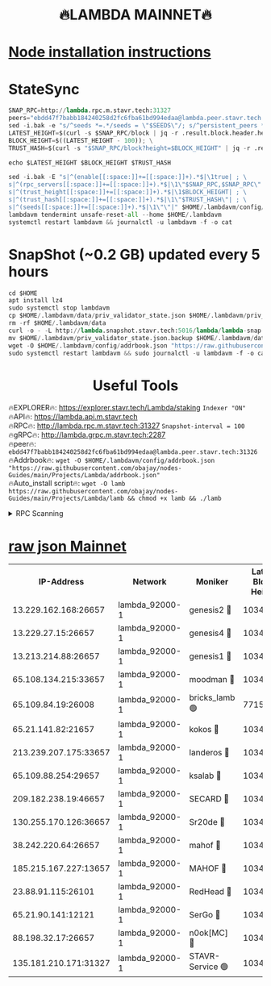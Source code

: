 <h1 align="center"> 🔥LAMBDA MAINNET🔥</h1>


[Node installation instructions](https://github.com/obajay/nodes-Guides/tree/main/Projects/Lambda)
=


# StateSync
```python
SNAP_RPC=http://lambda.rpc.m.stavr.tech:31327
peers="ebdd47f7babb184240258d2fc6fba61bd994edaa@lambda.peer.stavr.tech:31326" 
sed -i.bak -e "s/^seeds *=.*/seeds = \"$SEEDS\"/; s/^persistent_peers *=.*/persistent_peers = \"$PEERS\"/" $HOME/.lambdavm/config/config.toml
LATEST_HEIGHT=$(curl -s $SNAP_RPC/block | jq -r .result.block.header.height); \
BLOCK_HEIGHT=$((LATEST_HEIGHT - 100)); \
TRUST_HASH=$(curl -s "$SNAP_RPC/block?height=$BLOCK_HEIGHT" | jq -r .result.block_id.hash)

echo $LATEST_HEIGHT $BLOCK_HEIGHT $TRUST_HASH

sed -i.bak -E "s|^(enable[[:space:]]+=[[:space:]]+).*$|\1true| ; \
s|^(rpc_servers[[:space:]]+=[[:space:]]+).*$|\1\"$SNAP_RPC,$SNAP_RPC\"| ; \
s|^(trust_height[[:space:]]+=[[:space:]]+).*$|\1$BLOCK_HEIGHT| ; \
s|^(trust_hash[[:space:]]+=[[:space:]]+).*$|\1\"$TRUST_HASH\"| ; \
s|^(seeds[[:space:]]+=[[:space:]]+).*$|\1\"\"|" $HOME/.lambdavm/config/config.toml
lambdavm tendermint unsafe-reset-all --home $HOME/.lambdavm
systemctl restart lambdavm && journalctl -u lambdavm -f -o cat

```
# SnapShot (~0.2 GB) updated every 5 hours
```python
cd $HOME
apt install lz4
sudo systemctl stop lambdavm
cp $HOME/.lambdavm/data/priv_validator_state.json $HOME/.lambdavm/priv_validator_state.json.backup
rm -rf $HOME/.lambdavm/data
curl -o - -L http://lambda.snapshot.stavr.tech:5016/lambda/lambda-snap.tar.lz4 | lz4 -c -d - | tar -x -C $HOME/.lambdavm --strip-components 2
mv $HOME/.lambdavm/priv_validator_state.json.backup $HOME/.lambdavm/data/priv_validator_state.json
wget -O $HOME/.lambdavm/config/addrbook.json "https://raw.githubusercontent.com/obajay/nodes-Guides/main/Projects/Lambda/addrbook.json"
sudo systemctl restart lambdavm && sudo journalctl -u lambdavm -f -o cat
```
 <h1 align="center"> Useful Tools</h1>

🔥EXPLORER🔥:      https://explorer.stavr.tech/Lambda/staking	        `Indexer "ON"` \
🔥API🔥: 			 		 https://lambda.api.m.stavr.tech \
🔥RPC🔥:           http://lambda.rpc.m.stavr.tech:31327	              `Snapshot-interval = 100` \
🔥gRPC🔥:          http://lambda.grpc.m.stavr.tech:2287 \
🔥peer🔥:					 `ebdd47f7babb184240258d2fc6fba61bd994edaa@lambda.peer.stavr.tech:31326` \
🔥Addrbook🔥:    ```wget -O $HOME/.lambdavm/config/addrbook.json "https://raw.githubusercontent.com/obajay/nodes-Guides/main/Projects/Lambda/addrbook.json"``` \
🔥Auto_install script🔥: ```wget -O lamb https://raw.githubusercontent.com/obajay/nodes-Guides/main/Projects/Lambda/lamb && chmod +x lamb && ./lamb```


<details>
<summary>RPC Scanning</summary>

<h2 align="center"> We scan nodes in real time every 4 hours. And we provide the final result of RPC endpoints.
We cannot influence the operation of these nodes in any way. </h2>


```python
If Voting Power is higher than 0 --> then the Node is a validator of the network and may be subject to attack and be a potential threat to the chain.
```
```python
We marked such validators with a red symbol
```

</details>

[raw json Mainnet](https://rpc-check.lambm.stavr.tech/lambm/rpc-lambm-result.json)
=


<table><tr><th>IP-Address</th><th>Network</th><th>Moniker</th><th>Latest Block Height</th><th>Earliest Block Height</th><th>Catching Up</th><th>Voting Power</th><th>Scan Time</th></tr><tr><td>13.229.162.168:26657</td><td>lambda_92000-1</td><td>genesis2 🔴</td><td>10345124</td><td>1</td><td>False</td><td>16607038</td><td>2023-12-04T12:40:49.668750513UTC</td></tr><tr><td>13.229.27.15:26657</td><td>lambda_92000-1</td><td>genesis4 🔴</td><td>10345125</td><td>1</td><td>False</td><td>9887611</td><td>2023-12-04T12:40:52.673651945UTC</td></tr><tr><td>13.213.214.88:26657</td><td>lambda_92000-1</td><td>genesis1 🔴</td><td>10345126</td><td>1</td><td>False</td><td>107835</td><td>2023-12-04T12:40:53.962074778UTC</td></tr><tr><td>65.108.134.215:33657</td><td>lambda_92000-1</td><td>moodman 🔴</td><td>10345128</td><td>632001</td><td>False</td><td>1070005</td><td>2023-12-04T12:40:59.099546933UTC</td></tr><tr><td>65.109.84.19:26008</td><td>lambda_92000-1</td><td>bricks_lamb 🟢</td><td>7715743</td><td>7581001</td><td>False</td><td>0</td><td>2023-12-04T12:41:03.665335127UTC</td></tr><tr><td>65.21.141.82:21657</td><td>lambda_92000-1</td><td>kokos 🔴</td><td>10345127</td><td>7716001</td><td>False</td><td>546765</td><td>2023-12-04T12:40:56.335018672UTC</td></tr><tr><td>213.239.207.175:33657</td><td>lambda_92000-1</td><td>landeros 🔴</td><td>10345122</td><td>8136001</td><td>False</td><td>935492</td><td>2023-12-04T12:40:43.462568746UTC</td></tr><tr><td>65.109.88.254:29657</td><td>lambda_92000-1</td><td>ksalab 🔴</td><td>10345128</td><td>8715001</td><td>False</td><td>501297</td><td>2023-12-04T12:40:59.871153154UTC</td></tr><tr><td>209.182.238.19:46657</td><td>lambda_92000-1</td><td>SECARD 🔴</td><td>10345124</td><td>9443001</td><td>False</td><td>2092101</td><td>2023-12-04T12:40:48.739457218UTC</td></tr><tr><td>130.255.170.126:36657</td><td>lambda_92000-1</td><td>Sr20de 🔴</td><td>10345122</td><td>10014001</td><td>False</td><td>670913</td><td>2023-12-04T12:40:44.211698532UTC</td></tr><tr><td>38.242.220.64:26657</td><td>lambda_92000-1</td><td>mahof 🔴</td><td>10345122</td><td>10131001</td><td>False</td><td>770350</td><td>2023-12-04T12:40:38.847111551UTC</td></tr><tr><td>185.215.167.227:13657</td><td>lambda_92000-1</td><td>MAHOF 🔴</td><td>10345125</td><td>10134001</td><td>False</td><td>2051510</td><td>2023-12-04T12:40:53.032062003UTC</td></tr><tr><td>23.88.91.115:26101</td><td>lambda_92000-1</td><td>RedHead 🔴</td><td>10345122</td><td>10245122</td><td>False</td><td>553202</td><td>2023-12-04T12:40:43.704364985UTC</td></tr><tr><td>65.21.90.141:12121</td><td>lambda_92000-1</td><td>SerGo 🔴</td><td>10345128</td><td>10245128</td><td>False</td><td>10511555</td><td>2023-12-04T12:41:00.205084948UTC</td></tr><tr><td>88.198.32.17:26657</td><td>lambda_92000-1</td><td>n0ok[MC] 🔴</td><td>10345128</td><td>10245128</td><td>False</td><td>1578630</td><td>2023-12-04T12:41:03.317287166UTC</td></tr><tr><td>135.181.210.171:31327</td><td>lambda_92000-1</td><td>STAVR-Service 🟢</td><td>10345127</td><td>10344001</td><td>False</td><td>0</td><td>2023-12-04T12:40:58.773657712UTC</td></tr></table>
